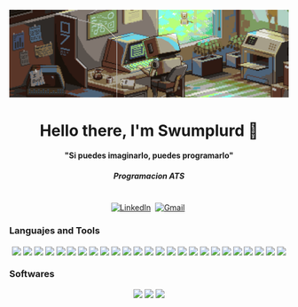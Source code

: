 ![](public/img/banner.gif)

<p>
  <h1 align="center"><b>Hello there, I'm Swumplurd 👾</b></h1>
</p>

<p>
  <h4 align="center"><b>"Si puedes imaginarlo, puedes programarlo"</b></h4>
  <h5 align="center">Programacion ATS</h5>
</p>

<p align="center">
<br>
<a href="https://www.linkedin.com/in/fernando-said-vasquez-tello-bb7087250/"><img src="https://img.shields.io/badge/linkedin-%230077B5.svg?&style=for-the-badge&logo=linkedin&logoColor=white" alt="LinkedIn" /></a>&nbsp;
<a href="mailto:fsv.tello@gmail.com"><img src="https://img.shields.io/badge/gmail-%23D14836.svg?&style=for-the-badge&logo=gmail&logoColor=white" alt="Gmail"/></a>&nbsp;

<br>
</p>

### Languajes and Tools

<div align="center">
  <img align="center" src="https://cdn.jsdelivr.net/gh/devicons/devicon/icons/javascript/javascript-original.svg" width=32/>
  <img align="center" src="https://cdn.jsdelivr.net/gh/devicons/devicon/icons/typescript/typescript-original.svg" width=32/>
  <img align="center" src="https://cdn.jsdelivr.net/gh/devicons/devicon/icons/java/java-original.svg" width=32/>
  <img align="center" src="https://cdn.jsdelivr.net/gh/devicons/devicon/icons/python/python-original.svg" width=32/>
  <img align="center" src="https://cdn.jsdelivr.net/gh/devicons/devicon/icons/php/php-plain.svg" width=32/>
  <img align="center" src="https://cdn.jsdelivr.net/gh/devicons/devicon/icons/mongodb/mongodb-original-wordmark.svg" width=32/>
  <img align="center" src="https://cdn.jsdelivr.net/gh/devicons/devicon/icons/express/express-original.svg" width=32/>
  <img align="center" src="https://cdn.jsdelivr.net/gh/devicons/devicon/icons/react/react-original.svg" width=32/>
  <img align="center" src="https://cdn.jsdelivr.net/gh/devicons/devicon/icons/redux/redux-original.svg" width=32/>
  <img align="center" src="https://cdn.jsdelivr.net/gh/devicons/devicon/icons/nextjs/nextjs-original.svg" width=32/>
  <img align="center" src="https://cdn.jsdelivr.net/gh/devicons/devicon/icons/nodejs/nodejs-original.svg" width=32/>
  <img align="center" src="https://cdn.jsdelivr.net/gh/devicons/devicon/icons/mysql/mysql-original.svg" width=32/>
  <img align="center" src="https://cdn.jsdelivr.net/gh/devicons/devicon/icons/yarn/yarn-original.svg" width=32/>
  <img align="center" src="https://cdn.jsdelivr.net/gh/devicons/devicon/icons/jest/jest-plain.svg" width=32/>
  <img align="center" src="https://cdn.jsdelivr.net/gh/devicons/devicon/icons/html5/html5-original.svg" width=32/>
  <img align="center" src="https://cdn.jsdelivr.net/gh/devicons/devicon/icons/css3/css3-original.svg" width=32/>
  <img align="center" src="https://cdn.jsdelivr.net/gh/devicons/devicon/icons/jquery/jquery-original.svg" width=32/>
  <img align="center" src="https://cdn.jsdelivr.net/gh/devicons/devicon/icons/bootstrap/bootstrap-original.svg" width=32/>
  <img align="center" src="https://cdn.jsdelivr.net/gh/devicons/devicon/icons/gulp/gulp-plain.svg" width=32/>
  <img align="center" src="https://cdn.jsdelivr.net/gh/devicons/devicon/icons/sass/sass-original.svg" width=32/>
  <img align="center" src="https://cdn.jsdelivr.net/gh/devicons/devicon/icons/linux/linux-original.svg" width=32/>
  <img align="center" src="https://cdn.jsdelivr.net/gh/devicons/devicon/icons/ubuntu/ubuntu-plain.svg" width=32/>
  <img align="center" src="https://cdn.jsdelivr.net/gh/devicons/devicon/icons/bash/bash-original.svg" width=32/>
  <img align="center" src="https://cdn.jsdelivr.net/gh/devicons/devicon/icons/discordjs/discordjs-original.svg" width=32/>
  <img align="center" src="https://cdn.jsdelivr.net/gh/devicons/devicon/icons/figma/figma-original.svg" width=32/>
</div>

### Softwares

<div align="center">
  <img align="center" src="https://cdn.jsdelivr.net/gh/devicons/devicon/icons/vscode/vscode-original.svg" width=32/>
  <img align="center" src="https://cdn.jsdelivr.net/gh/devicons/devicon/icons/androidstudio/androidstudio-original.svg" width=32/>
  <img align="center" src="https://cdn.jsdelivr.net/gh/devicons/devicon/icons/xd/xd-plain.svg" width=32/>
</div>
